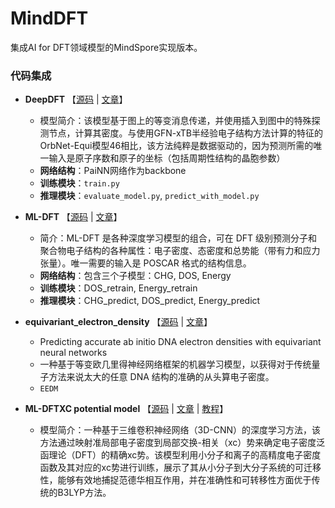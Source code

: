 # MindDFT

集成AI for DFT领域模型的MindSpore实现版本。

### 代码集成

* **DeepDFT** 【[源码](https://github.com/peterbjorgensen/DeepDFT) | [文章](https://www.nature.com/articles/s41524-022-00863-y)】
  * 模型简介：该模型基于图上的等变消息传递，并使用插入到图中的特殊探测节点，计算其密度。与使用GFN-xTB半经验电子结构方法计算的特征的OrbNet-Equi模型46相比，该方法纯粹是数据驱动的，因为预测所需的唯一输入是原子序数和原子的坐标（包括周期性结构的晶胞参数）
  * **网络结构**：PaiNN网络作为backbone
  * **训练模块**：`train.py`
  * **推理模块**：`evaluate_model.py`, `predict_with_model.py`
  
* **ML-DFT** 【[源码](https://github.com/Ramprasad-Group/ML-DFT/tree/main) | [文章](https://www.nature.com/articles/s41524-023-01115-3)】
  * 简介：ML-DFT 是各种深度学习模型的组合，可在 DFT 级别预测分子和聚合物电子结构的各种属性：电子密度、态密度和总势能（带有力和应力张量）。唯一需要的输入是 POSCAR 格式的结构信息。
  * **网络结构**：包含三个子模型：CHG, DOS, Energy
  * **训练模块**：DOS_retrain, Energy_retrain
  * **推理模块**：CHG_predict, DOS_predict, Energy_predict

* **equivariant_electron_density** 【[源码](https://github.com/JoshRackers/equivariant_electron_density/tree/main) | [文章](https://www.cell.com/biophysj/pdf/S0006-3495(22)00727-5.pdf)】
  * Predicting accurate ab initio DNA electron densities with equivariant neural networks
  * 一种基于等变欧几里得神经网络框架的机器学习模型，以获得对于传统量子方法来说太大的任意 DNA 结构的准确的从头算电子密度。
  * `EEDM`
  
* **ML-DFTXC potential model** 【[源码](https://github.com/zhouyyc6782/oep-wy-xcnn/tree/master) | [文章](https://pubs.acs.org/doi/10.1021/acs.jpclett.9b02838) | [教程](https://www.sciencedirect.com/science/article/abs/pii/B978032390049200010X)】
  * 模型简介：一种基于三维卷积神经网络（3D-CNN）的深度学习方法，该方法通过映射准局部电子密度到局部交换-相关（xc）势来确定电子密度泛函理论（DFT）的精确xc势。该模型利用小分子和离子的高精度电子密度函数及其对应的xc势进行训练，展示了其从小分子到大分子系统的可迁移性，能够有效地捕捉范德华相互作用，并在准确性和可转移性方面优于传统的B3LYP方法。
